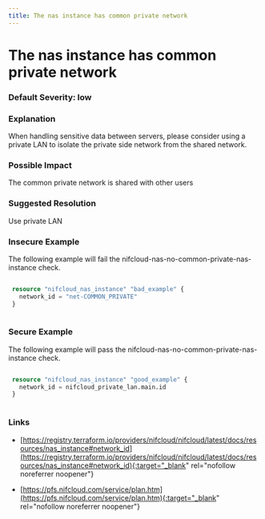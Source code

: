 ```yaml
---
title: The nas instance has common private network
---
```


# The nas instance has common private network

### Default Severity: <span class="severity low">low</span>

### Explanation

When handling sensitive data between servers, please consider using a private LAN to isolate the private side network from the shared network.

### Possible Impact
The common private network is shared with other users

### Suggested Resolution
Use private LAN


### Insecure Example

The following example will fail the nifcloud-nas-no-common-private-nas-instance check.
```terraform

 resource "nifcloud_nas_instance" "bad_example" {
   network_id = "net-COMMON_PRIVATE"
 }
 
```



### Secure Example

The following example will pass the nifcloud-nas-no-common-private-nas-instance check.
```terraform

 resource "nifcloud_nas_instance" "good_example" {
   network_id = nifcloud_private_lan.main.id
 }
 
```



### Links


- [https://registry.terraform.io/providers/nifcloud/nifcloud/latest/docs/resources/nas_instance#network_id](https://registry.terraform.io/providers/nifcloud/nifcloud/latest/docs/resources/nas_instance#network_id){:target="_blank" rel="nofollow noreferrer noopener"}

- [https://pfs.nifcloud.com/service/plan.htm](https://pfs.nifcloud.com/service/plan.htm){:target="_blank" rel="nofollow noreferrer noopener"}



